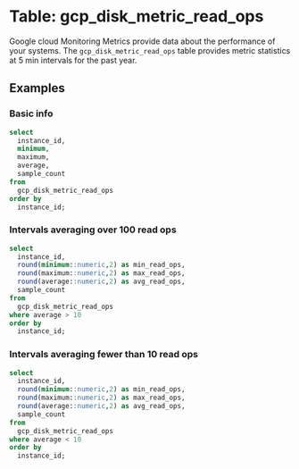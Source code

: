 # Table: gcp_disk_metric_read_ops

Google cloud Monitoring Metrics provide data about the performance of your systems. The `gcp_disk_metric_read_ops` table provides metric statistics at 5 min intervals for the past year.

## Examples

### Basic info

```sql
select
  instance_id,
  minimum,
  maximum,
  average,
  sample_count
from
  gcp_disk_metric_read_ops
order by
  instance_id;
```

### Intervals averaging over 100 read ops

```sql
select
  instance_id,
  round(minimum::numeric,2) as min_read_ops,
  round(maximum::numeric,2) as max_read_ops,
  round(average::numeric,2) as avg_read_ops,
  sample_count
from
  gcp_disk_metric_read_ops
where average > 10
order by
  instance_id;
```

### Intervals averaging fewer than 10 read ops

```sql
select
  instance_id,
  round(minimum::numeric,2) as min_read_ops,
  round(maximum::numeric,2) as max_read_ops,
  round(average::numeric,2) as avg_read_ops,
  sample_count
from
  gcp_disk_metric_read_ops
where average < 10
order by
  instance_id;
```
